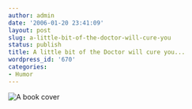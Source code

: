 ```yaml
---
author: admin
date: '2006-01-20 23:41:09'
layout: post
slug: a-little-bit-of-the-doctor-will-cure-you
status: publish
title: A little bit of the Doctor will cure you...
wordpress_id: '670'
categories:
- Humor
---
```


![A book
cover](http://www.arcanology.com/images/thepeopleyoullkill.jpg "A book cover")
